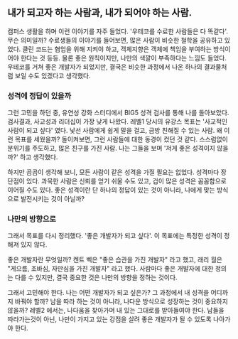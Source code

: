 ## 내가 되고자 하는 사람과, 내가 되어야 하는 사람.


캠퍼스 생활을 하며 이런 이야기를 자주 들었다.
'우테코를 수료한 사람들은 다 똑같다'.
무슨 의미일까? 수료생들의 이야기를 들어보면, 많은 사람이 비슷한 철학을 공유하고 있었다.
클린 코드는 협업을 위해 지켜야 하고, 객체지향은 객체에 책임을 부여하는 방식이어야 한다는 것 등등.
물론 좋은 원칙이지만, 나만의 색깔이 부족하다는 느낌도 들었다.
우테코를 거쳐 좋은 개발자가 되었지만, 결국은 비슷한 과정에서 나온 하나의 결과물처럼 보일 수도 있겠다고 생각했다.

### 성격에 정답이 있을까

그런 고민을 하던 중, 유연성 강화 스터디에서 BIG5 성격 검사를 통해 나를 돌아보았다.
검사결과, 사교성과 리더십이 가장 낮게 나왔다.
레벨1 당시의 유강스 목표는 '사교적인 사람이 되고 싶다' 였다.
낯선 사람에게 쉽게 말을 걸고, 금방 친해질 수 있는 사람.
왜 이런 목표를 세웠을까? 돌이켜보면, 그런 사람들에 대한 동경이 컸던 것 같다.
스스럼없이 분위기를 주도하고, 많은 친구를 가진 사람.
나는 그들을 보며 '저게 좋은 성격이지 않을까?' 하고 생각했다.

하지만 곰곰이 생각해 보니, 모든 사람이 같은 성격을 가질 필요는 없었다.
성격마다 장단점이 있다.
과묵한 사람은 신뢰를 얻기 쉬울 수도 있고, 겁이 많은 성격은 꼼꼼함으로 이어질 수도 있다.
좋은 성격이란 단 하나의 정답이 있는 것이 아니라, 나에게 맞는 방식으로 발전시키는 것이 아닐까?

### 나만의 방향으로

그래서 목표를 다시 정리했다.
'좋은 개발자가 되고 싶다'.
이 목표에는 특정한 성격이 정해져 있지 않다.

좋은 개발자란 무엇일까?
켄트 벡은 "좋은 습관을 가진 개발자" 라고 했고, 래리 월은 "게으름, 조바심, 자만심을 가진 개발자" 라고 했다.
사람마다 좋은 개발자에 대한 정의는 다를 수 있지만, 결국 중요한 것은 나만의 방향을 정하는 것이다.

그래서 고민해야 한다.
나는 어떤 개발자가 되고 싶은가?
그 과정에서 내 성격을 어디까지 바꿔야 할까?
남을 따라 하는 것이 아니라, 나다운 방식으로 성장하는 것이 중요하지 않을까?
레벨2 에서는, 나다움을 찾아가며 내 있는 그대로를 받아들여야 한다.
남들을 따라가는것이 아닌, 나만이 가지고 있는 강점을 살려 좋은 개발자가 될 수 있도록 나아가야 한다.

